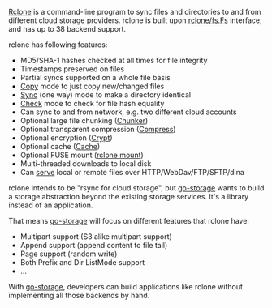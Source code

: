 [Rclone](https://github.com/rclone/rclone) is a command-line program to sync files and directories to and from different cloud storage providers. rclone is built upon [rclone/fs.Fs](https://github.com/rclone/rclone/blob/master/fs/fs.go) interface, and has up to 38 backend support.

rclone has following features:

- MD5/SHA-1 hashes checked at all times for file integrity
- Timestamps preserved on files
- Partial syncs supported on a whole file basis
- [Copy](https://rclone.org/commands/rclone_copy/) mode to just copy new/changed files
- [Sync](https://rclone.org/commands/rclone_sync/) (one way) mode to make a directory identical
- [Check](https://rclone.org/commands/rclone_check/) mode to check for file hash equality
- Can sync to and from network, e.g. two different cloud accounts
- Optional large file chunking ([Chunker](https://rclone.org/chunker/))
- Optional transparent compression ([Compress](https://rclone.org/compress/))
- Optional encryption ([Crypt](https://rclone.org/crypt/))
- Optional cache ([Cache](https://rclone.org/cache/))
- Optional FUSE mount ([rclone mount](https://rclone.org/commands/rclone_mount/))
- Multi-threaded downloads to local disk
- Can [serve](https://rclone.org/commands/rclone_serve/) local or remote files over HTTP/WebDav/FTP/SFTP/dlna

rclone intends to be "rsync for cloud storage", but [go-storage][] wants to build a storage abstraction beyond the existing storage services. It's a library instead of an application.

That means [go-storage][] will focus on different features that rclone have:

- Multipart support (S3 alike multipart support)
- Append support (append content to file tail)
- Page support (random write)
- Both Prefix and Dir ListMode support
- ...

With [go-storage][], developers can build applications like rclone without implementing all those backends by hand.

[go-storage]: https://github.com/beyondstorage/go-storage

